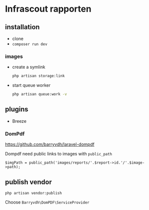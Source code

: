 # Infrascout rapporten

## installation

- clone
- `composer run dev`

### images

- create a symlink
  ```bash
  php artisan storage:link
  ```
- start queue worker
  ```bash
  php artisan queue:work -v
  ```

## plugins

- Breeze 

### DomPdf

https://github.com/barryvdh/laravel-dompdf

Dompdf need public links to images with `public_path`
```
$imgPath = public_path('images/reports/'.$report->id.'/'.$image->path);
```

## publish vendor

```
php artisan vendor:publish
```

Choose `Barryvdh\DomPDF\ServiceProvider`
